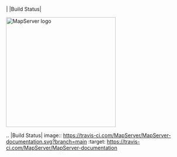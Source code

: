 | |Build Status|

<img src="https://github.com/MapServer/MapServer-documentation/blob/main/_static/logo/logo.svg" width="300" alt="MapServer logo">






.. |Build Status| image:: https://travis-ci.com/MapServer/MapServer-documentation.svg?branch=main
   :target: https://travis-ci.com/MapServer/MapServer-documentation